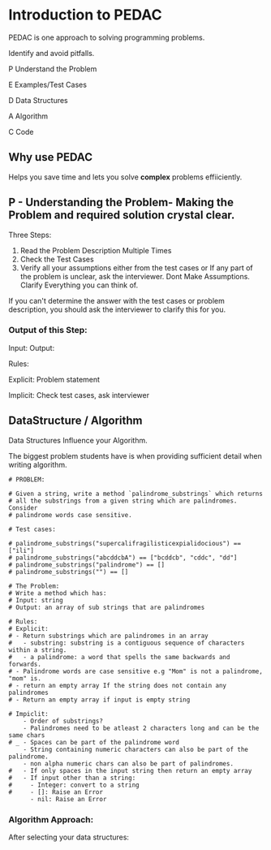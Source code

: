 # Introduction to PEDAC


PEDAC is one approach to solving programming problems.

Identify and avoid pitfalls.

P Understand the Problem

E Examples/Test Cases

D Data Structures

A Algorithm

C Code


## Why use PEDAC

Helps you save time and lets you solve **complex** problems effiiciently.

## P - Understanding the Problem- Making the Problem and required solution crystal clear.

Three Steps:

1. Read the Problem Description Multiple Times
2. Check the Test Cases
3. Verify all your assumptions either from the test cases or If any part of the problem is unclear, ask the interviewer. Dont Make Assumptions. Clarify Everything you can think of.

If you can't determine the answer with the test cases or problem description, you should ask the interviewer to clarify this for you.

### Output of this Step:

Input:
Output:

Rules:

Explicit: Problem statement


Implicit: Check test cases, ask interviewer

## DataStructure / Algorithm

Data Structures Influence your Algorithm.

The biggest problem students have is when providing sufficient detail when writing algorithm.

```
# PROBLEM:

# Given a string, write a method `palindrome_substrings` which returns
# all the substrings from a given string which are palindromes. Consider
# palindrome words case sensitive.

# Test cases:

# palindrome_substrings("supercalifragilisticexpialidocious") == ["ili"]
# palindrome_substrings("abcddcbA") == ["bcddcb", "cddc", "dd"]
# palindrome_substrings("palindrome") == []
# palindrome_substrings("") == []

```

```
# The Problem:
# Write a method which has:
# Input: string
# Output: an array of sub strings that are palindromes

# Rules:
# Explicit: 
# - Return substrings which are palindromes in an array
#   - substring: substring is a contiguous sequence of characters within a string.
#   - a palindrome: a word that spells the same backwards and forwards.
# - Palindrome words are case sensitive e.g "Mom" is not a palindrome, "mom" is.
# - return an empty array If the string does not contain any palindromes 
# - Return an empty array if input is empty string

# Impiclit:
    - Order of substrings?
    - Palindromes need to be atleast 2 characters long and can be the same chars
# _ - Spaces can be part of the palindrome word
    - String containing numeric characters can also be part of the palindrome.
    - non alpha numeric chars can also be part of palindromes.
#   - If only spaces in the input string then return an empty array
#   - If input other than a string:
#     - Integer: convert to a string
#     - []: Raise an Error
      - nil: Raise an Error
```

### Algorithm Approach:

After selecting your data structures:
